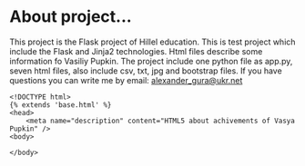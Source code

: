 # About project...
This project is the Flask project of Hillel education.
This is test project which include the Flask and Jinja2 technologies.
Html files describe some information fo Vasiliy Pupkin.
The project include one python file as app.py, seven html files,
also include csv, txt, jpg and bootstrap files.
If you have questions you can write me by email: alexander_gura@ukr.net



```
<!DOCTYPE html>
{% extends 'base.html' %}
<head>
    <meta name="description" content="HTML5 about achivements of Vasya Pupkin" />
<body>

</body>
```
